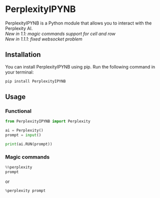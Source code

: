 # PerplexityIPYNB

PerplexityIPYNB is a Python module that allows you to interact with the Perplexity AI.\
*New in 1.1: magic commands support for cell and row*\
*New in 1.1.1: fixed websocket problem*
## Installation

You can install PerplexityIPYNB using pip. Run the following command in your terminal:

```bash
pip install PerplexityIPYNB
```


## Usage
### Functional
```python
from PerplexityIPYNB import Perplexity

ai = Perplexity()
prompt = input()

print(ai.RUN(prompt))
```
### Magic commands
```python
%%perplexity
prompt
```
or 
```python
%perplexity prompt
```
